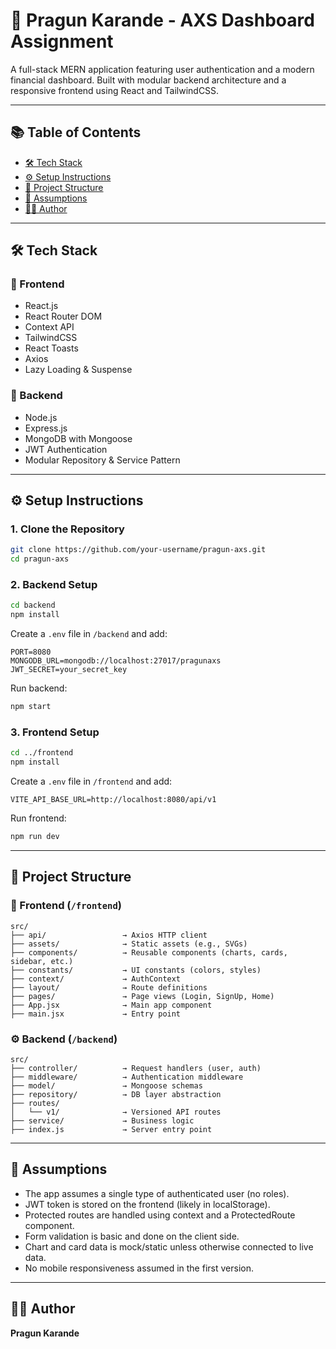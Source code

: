 # 💼 Pragun Karande - AXS Dashboard Assignment

A full-stack MERN application featuring user authentication and a modern financial dashboard. Built with modular backend architecture and a responsive frontend using React and TailwindCSS.

---

## 📚 Table of Contents

- [🛠 Tech Stack](#-tech-stack)
- [⚙️ Setup Instructions](#️-setup-instructions)
- [📁 Project Structure](#-project-structure)
- [📌 Assumptions](#-assumptions)
- [👨‍💻 Author](#-author)

---

## 🛠 Tech Stack

### 🔹 Frontend
- React.js
- React Router DOM
- Context API
- TailwindCSS
- React Toasts
- Axios
- Lazy Loading & Suspense

### 🔹 Backend
- Node.js
- Express.js
- MongoDB with Mongoose
- JWT Authentication
- Modular Repository & Service Pattern

---

## ⚙️ Setup Instructions

### 1. Clone the Repository

```bash
git clone https://github.com/your-username/pragun-axs.git
cd pragun-axs
```

### 2. Backend Setup

```bash
cd backend
npm install
```

Create a `.env` file in `/backend` and add:

```env
PORT=8080
MONGODB_URL=mongodb://localhost:27017/pragunaxs
JWT_SECRET=your_secret_key
```

Run backend:

```bash
npm start
```

### 3. Frontend Setup

```bash
cd ../frontend
npm install
```

Create a `.env` file in `/frontend` and add:

```env
VITE_API_BASE_URL=http://localhost:8080/api/v1
```

Run frontend:

```bash
npm run dev
```

---

## 📁 Project Structure

### 🧩 Frontend (`/frontend`)

```
src/
├── api/                 → Axios HTTP client
├── assets/              → Static assets (e.g., SVGs)
├── components/          → Reusable components (charts, cards, sidebar, etc.)
├── constants/           → UI constants (colors, styles)
├── context/             → AuthContext
├── layout/              → Route definitions
├── pages/               → Page views (Login, SignUp, Home)
├── App.jsx              → Main app component
├── main.jsx             → Entry point
```

### ⚙️ Backend (`/backend`)

```
src/
├── controller/          → Request handlers (user, auth)
├── middleware/          → Authentication middleware
├── model/               → Mongoose schemas
├── repository/          → DB layer abstraction
├── routes/
│   └── v1/              → Versioned API routes
├── service/             → Business logic
├── index.js             → Server entry point
```

---

## 📌 Assumptions

- The app assumes a single type of authenticated user (no roles).
- JWT token is stored on the frontend (likely in localStorage).
- Protected routes are handled using context and a ProtectedRoute component.
- Form validation is basic and done on the client side.
- Chart and card data is mock/static unless otherwise connected to live data.
- No mobile responsiveness assumed in the first version.

---

## 👨‍💻 Author

**Pragun Karande**
